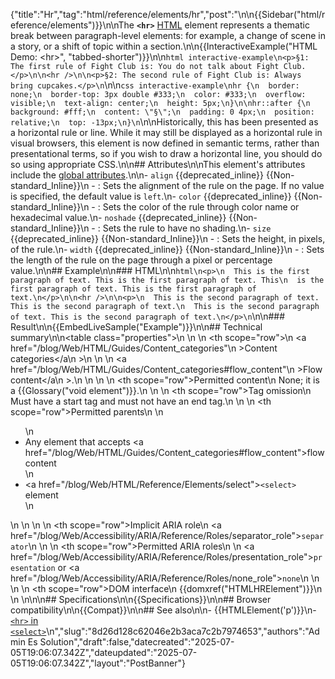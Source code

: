 {"title":"Hr","tag":"html/reference/elements/hr","post":"\n\n{{Sidebar(\"html/reference/elements\")}}\n\nThe **`<hr>`** [HTML](/blog/Web/HTML) element represents a thematic break between paragraph-level elements: for example, a change of scene in a story, or a shift of topic within a section.\n\n{{InteractiveExample(\"HTML Demo: &lt;hr&gt;\", \"tabbed-shorter\")}}\n\n```html interactive-example\n<p>§1: The first rule of Fight Club is: You do not talk about Fight Club.</p>\n\n<hr />\n\n<p>§2: The second rule of Fight Club is: Always bring cupcakes.</p>\n```\n\n```css interactive-example\nhr {\n  border: none;\n  border-top: 3px double #333;\n  color: #333;\n  overflow: visible;\n  text-align: center;\n  height: 5px;\n}\n\nhr::after {\n  background: #fff;\n  content: \"§\";\n  padding: 0 4px;\n  position: relative;\n  top: -13px;\n}\n```\n\nHistorically, this has been presented as a horizontal rule or line. While it may still be displayed as a horizontal rule in visual browsers, this element is now defined in semantic terms, rather than presentational terms, so if you wish to draw a horizontal line, you should do so using appropriate CSS.\n\n## Attributes\n\nThis element's attributes include the [global attributes](/blog/Web/HTML/Reference/Global_attributes).\n\n- `align` {{deprecated_inline}} {{Non-standard_Inline}}\n  - : Sets the alignment of the rule on the page. If no value is specified, the default value is `left`.\n- `color` {{deprecated_inline}} {{Non-standard_Inline}}\n  - : Sets the color of the rule through color name or hexadecimal value.\n- `noshade` {{deprecated_inline}} {{Non-standard_Inline}}\n  - : Sets the rule to have no shading.\n- `size` {{deprecated_inline}} {{Non-standard_Inline}}\n  - : Sets the height, in pixels, of the rule.\n- `width` {{deprecated_inline}} {{Non-standard_Inline}}\n  - : Sets the length of the rule on the page through a pixel or percentage value.\n\n## Example\n\n### HTML\n\n```html\n<p>\n  This is the first paragraph of text. This is the first paragraph of text. This\n  is the first paragraph of text. This is the first paragraph of text.\n</p>\n\n<hr />\n\n<p>\n  This is the second paragraph of text. This is the second paragraph of text.\n  This is the second paragraph of text. This is the second paragraph of text.\n</p>\n```\n\n### Result\n\n{{EmbedLiveSample(\"Example\")}}\n\n## Technical summary\n\n<table class=\"properties\">\n  <tbody>\n    <tr>\n      <th scope=\"row\">\n        <a href=\"/blog/Web/HTML/Guides/Content_categories\"\n          >Content categories</a\n        >\n      </th>\n      <td>\n        <a href=\"/blog/Web/HTML/Guides/Content_categories#flow_content\"\n          >Flow content</a\n        >.\n      </td>\n    </tr>\n    <tr>\n      <th scope=\"row\">Permitted content</th>\n      <td>None; it is a {{Glossary(\"void element\")}}.</td>\n    </tr>\n    <tr>\n      <th scope=\"row\">Tag omission</th>\n      <td>Must have a start tag and must not have an end tag.</td>\n    </tr>\n    <tr>\n      <th scope=\"row\">Permitted parents</th>\n      <td>\n        <ul>\n          <li>Any element that accepts <a href=\"/blog/Web/HTML/Guides/Content_categories#flow_content\">flow content</a></li>\n          <li><a href=\"/blog/Web/HTML/Reference/Elements/select\"><code>&lt;select></code></a> element</li>\n        </ul>\n      </td>\n    </tr>\n    <tr>\n      <th scope=\"row\">Implicit ARIA role</th>\n      <td><a href=\"/blog/Web/Accessibility/ARIA/Reference/Roles/separator_role\"><code>separator</code></a></td>\n    </tr>\n    <tr>\n      <th scope=\"row\">Permitted ARIA roles</th>\n      <td>\n        <a href=\"/blog/Web/Accessibility/ARIA/Reference/Roles/presentation_role\"><code>presentation</code></a> or <a href=\"/blog/Web/Accessibility/ARIA/Reference/Roles/none_role\"><code>none</code></a>\n      </td>\n    </tr>\n    <tr>\n      <th scope=\"row\">DOM interface</th>\n      <td>{{domxref(\"HTMLHRElement\")}}</td>\n    </tr>\n  </tbody>\n</table>\n\n## Specifications\n\n{{Specifications}}\n\n## Browser compatibility\n\n{{Compat}}\n\n## See also\n\n- {{HTMLElement('p')}}\n- [`<hr>` in `<select>`](/blog/Web/HTML/Reference/Elements/select#select_with_grouping_options)\n","slug":"8d26d128c62046e2b3aca7c2b7974653","authors":"Admin Es Solution","draft":false,"datecreated":"2025-07-05T19:06:07.342Z","dateupdated":"2025-07-05T19:06:07.342Z","layout":"PostBanner"}